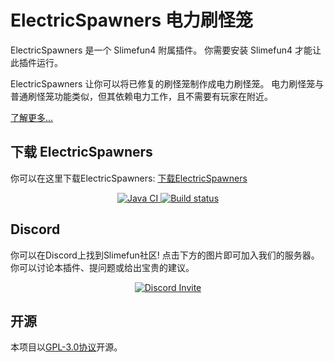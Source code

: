 # ElectricSpawners 电力刷怪笼

ElectricSpawners 是一个 Slimefun4 附属插件。
你需要安装 Slimefun4 才能让此插件运行。

ElectricSpawners 让你可以将已修复的刷怪笼制作成电力刷怪笼。
电力刷怪笼与普通刷怪笼功能类似，但其依赖电力工作，且不需要有玩家在附近。

[了解更多...](https://github.com/TheBusyBiscuit/Slimefun4/wiki/Addons)

## 下载 ElectricSpawners

你可以在这里下载ElectricSpawners: [下载ElectricSpawners](https://builds.guizhanss.net/ybw0014/ElectricSpawners-CN/master)

<p align="center">
  <a href="https://github.com/ybw0014/ElectricSpawners-CN/actions/workflows/maven.yml">
    <img src="https://github.com/ybw0014/ElectricSpawners-CN/actions/workflows/maven.yml/badge.svg" alt="Java CI"/>
  </a>

  <a href="https://builds.guizhanss.net/ybw0014/ElectricSpawners-CN/master">
    <img src="https://builds.guizhanss.net/f/ybw0014/ElectricSpawners-CN/master/badge.svg" alt="Build status"/>
  </a>
</p>

## Discord

你可以在Discord上找到Slimefun社区!
点击下方的图片即可加入我们的服务器。你可以讨论本插件、提问题或给出宝贵的建议。

<p align="center">
  <a href="https://discord.gg/fsD4Bkh">
    <img src="https://img.shields.io/discord/565557184348422174?color=7289DA&label=Discord&style=for-the-badge" alt="Discord Invite"/>
  </a>
</p>

## 开源
本项目以[GPL-3.0协议](/LICENSE)开源。